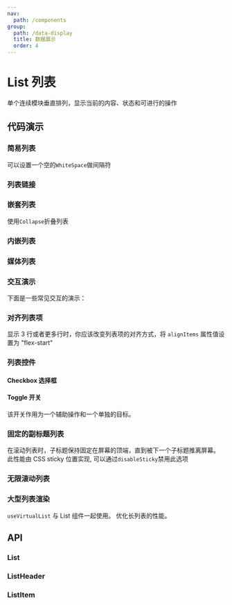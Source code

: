 ```yaml
---
nav:
  path: /components
group:
  path: /data-display
  title: 数据展示
  order: 4
---
```

# List 列表

单个连续模块垂直排列，显示当前的内容、状态和可进行的操作


## 代码演示

### 简易列表

可以设置一个空的`WhiteSpace`做间隔符

<code src="./demo/demo1.tsx"></code>

### 列表链接

<code src="./demo/listLink.tsx"></code>


### 嵌套列表

使用`Collapse`折叠列表

<code src="./demo/demo2.tsx"></code>

### 内嵌列表

<code src="./demo/demo8.tsx"></code>

### 媒体列表

<code src="./demo/demo3.tsx"></code>

### 交互演示

下面是一些常见交互的演示：

<code src="./demo/demo4.tsx"></code>


### 对齐列表项

显示 3 行或者更多行时，你应该改变列表项的对齐方式，将 `alignItems` 属性值设置为 "flex-start"

<code src="./demo/demo6.tsx"></code>



### 列表控件

#### Checkbox 选择框

<code src="./demo/checkbox.tsx"></code>

#### Toggle 开关

该开关作用为一个辅助操作和一个单独的目标。

<code  src="./demo/switch.tsx"></code>

### 固定的副标题列表

在滚动列表时，子标题保持固定在屏幕的顶端，直到被下一个子标题推离屏幕。 此性能由 CSS sticky 位置实现, 可以通过`disableSticky`禁用此选项

<code  src="./demo/sticky.tsx"></code>

### 无限滚动列表

<code  src="./demo/InfiniteScroll.tsx"></code>

### 大型列表渲染

`useVirtualList` 与 List 组件一起使用。 优化长列表的性能。

<code  src="./demo/virtualList.tsx"></code>

## API

### List

<API src="./List.tsx" hideTitle></API>

### ListHeader

<API src="../ListHeader/ListHeader.tsx" hideTitle></API>

### ListItem

<API src="../ListItem/ListItem.tsx" hideTitle></API>

